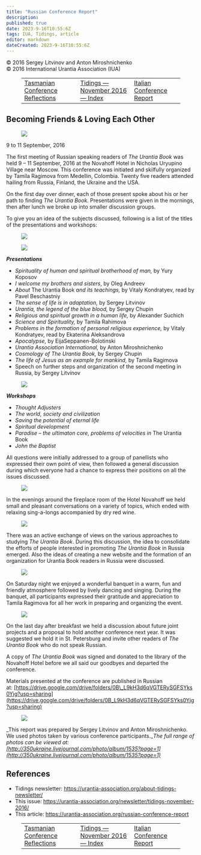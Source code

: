 ```yaml
---
title: "Russian Conference Report"
description: 
published: true
date: 2023-9-16T10:55:6Z
tags: IUA, Tidings, article
editor: markdown
dateCreated: 2023-9-16T10:55:6Z
---
```


<p class="v-card v-sheet theme--light gray lighten-3 px-2">© 2016 Sergey Litvinov and Anton Miroshnichenko<br>© 2016 International Urantia Association (IUA)</p>
<figure class="table chapter-navigator">
  <table>
    <tbody>
      <tr>
        <td>
        <a href="/en/article/Kathleen_Swadling/tasmanian_conference_reflections">
          <span class="mdi mdi-arrow-left-drop-circle"></span><span class="pl-2">Tasmanian Conference Reflections</span>
        </a>
        </td>
        <td>
        <a href="/en/index/articles_iua_tidings#tidings-november-2016">
          <span class="mdi mdi-book-open-variant"></span><span class="pl-2">Tidings — November 2016 — Index</span>
        </a>
        </td>
        <td>
        <a href="/en/article/IUA_Tidings/IUA_2016_italian_conference_report_2">
          <span class="pr-2">Italian Conference Report</span><span class="mdi mdi-arrow-right-drop-circle"></span>
        </a>
        </td>
      </tr>
    </tbody>
  </table>
</figure>


## Becoming Friends & Loving Each Other

<figure id="Figure_1" class="image urantiapedia image-style-align-left">
<img src="/image/article/IUA_Tidings/Moscow7-300x400.jpg">
</figure>

9 to 11 September, 2016

The first meeting of Russian speaking readers of _The Urantia Book_ was held 9 – 11 September, 2016 at the Novahoff Hotel in Nicholas Uryupino Village near Moscow. This conference was initiated and skilfully organized by Tamila Ragimova from Medellin, Colombia. Twenty five readers attended hailing from Russia, Finland, the Ukraine and the USA.

On the first day over dinner, each of those present spoke about his or her path to finding _The Urantia Book_. Presentations were given in the mornings, then after lunch we broke up into smaller discussion groups.

To give you an idea of the subjects discussed, following is a list of the titles of the presentations and workshops:

<figure id="Figure_2" class="image urantiapedia">
<img src="/image/article/IUA_Tidings/Moscow8.jpg">
</figure>

<figure id="Figure_2b" class="image urantiapedia image-style-align-right">
<img src="/image/article/IUA_Tidings/Moscow12-300x400.jpg">
</figure>

**_Presentations_**

- _Spirituality of human and spiritual brotherhood of man,_ by Yury Koposov
- _I welcome my brothers and sisters_, by Oleg Andreev
- _About_ The Urantia Book _and its teachings,_ by Vitaly Kondratyev, read by Pavel Beschastniy
- _The sense of life is in adaptation,_ by Sergey Litvinov
- _Urantia, the legend of the blue blood,_ by Sergey Chupin
- _Religious and spiritual growth in a human life,_ by Alexander Suchich
- _Science and Spirituality,_ by Tamila Rahimova
- _Problems in the formation of personal religious experience,_ by Vitaly Kondratyev, read by Ekaterina Aleksandrova
- _Apocalypse,_ by EijaSeppanen-Bolotinski
- _Urantia Association International,_ by Anton Miroshnichenko
- _Cosmology of The Urantia Book,_ by Sergey Chupin
- _The life of Jesus as an example for mankind,_ by Tamila Ragimova
- Speech on further steps and organization of the second meeting in Russia, by Sergey Litvinov

<figure id="Figure_3" class="image urantiapedia image-style-align-right">
<img src="/image/article/IUA_Tidings/Moscow15-300x169.jpg">
</figure>

**_Workshops_**

- _Thought Adjusters_
- _The world, society and civilization_
- _Saving the potential of eternal life_
- _Spiritual development_
- _Paradise – the ultimaton core, problems of velocities in_ The Urantia Book
- _John the Baptist_

All questions were initially addressed to a group of panellists who expressed their own point of view, then followed a general discussion during which everyone had a chance to express their positions on all the issues discussed.

<figure id="Figure_4" class="image urantiapedia image-style-align-left">
<img src="/image/article/IUA_Tidings/Moscow14-150x150.jpg">
</figure>

In the evenings around the fireplace room of the Hotel Novahoff we held small and pleasant conversations on a variety of topics, which ended with relaxing sing-a-longs accompanied by dry red wine.

<figure id="Figure_5" class="image urantiapedia image-style-align-right">
<img src="/image/article/IUA_Tidings/Moscow11-300x225.jpg">
</figure>

There was an active exchange of views on the various approaches to studying _The Urantia Book_. During this discussion, the idea to consolidate the efforts of people interested in promoting _The Urantia Book_ in Russia emerged. Also the ideas of creating a new website and the formation of an organization for Urantia Book readers in Russia were discussed.

<figure id="Figure_6" class="image urantiapedia image-style-align-left">
<img src="/image/article/IUA_Tidings/Moscow21-150x150.jpg">
</figure>

On Saturday night we enjoyed a wonderful banquet in a warm, fun and friendly atmosphere followed by lively dancing and singing. During the banquet, all participants expressed their gratitude and appreciation to Tamila Ragimova for all her work in preparing and organizing the event.

<figure id="Figure_7" class="image urantiapedia image-style-align-right">
<img src="/image/article/IUA_Tidings/Moscow1-150x150.jpg">
</figure>

On the last day after breakfast we held a discussion about future joint projects and a proposal to hold another conference next year. It was suggested we hold it in St. Petersburg and invite other readers of _The Urantia Book_ who do not speak Russian.

A copy of _The Urantia Book_ was signed and donated to the library of the Novahoff Hotel before we all said our goodbyes and departed the conference.

Materials presented at the conference are published in Russian at: [https://drive.google.com/drive/folders/0B\_L9kH3d6qVGTERySGFSYks0Yjg?usp=sharing](https://drive.google.com/drive/folders/0B_L9kH3d6qVGTERySGFSYks0Yjg?usp=sharing)

<figure id="Figure_8" class="image urantiapedia">
<img src="/image/article/IUA_Tidings/Moscow22.jpg">
</figure>

_This report was prepared by Sergey Litvinov and Anton Miroshnichenko. We used photos taken by various conference participants.__The full range of photos can be viewed at: [http://350ukraine.livejournal.com/photo/album/1535?page=1](http://350ukraine.livejournal.com/photo/album/1535?page=1)_

## References

- Tidings newsletter: https://urantia-association.org/about-tidings-newsletter/
- This issue: https://urantia-association.org/newsletter/tidings-november-2016/
- This article: https://urantia-association.org/russian-conference-report

<figure class="table chapter-navigator">
  <table>
    <tbody>
      <tr>
        <td>
        <a href="/en/article/Kathleen_Swadling/tasmanian_conference_reflections">
          <span class="mdi mdi-arrow-left-drop-circle"></span><span class="pl-2">Tasmanian Conference Reflections</span>
        </a>
        </td>
        <td>
        <a href="/en/index/articles_iua_tidings#tidings-november-2016">
          <span class="mdi mdi-book-open-variant"></span><span class="pl-2">Tidings — November 2016 — Index</span>
        </a>
        </td>
        <td>
        <a href="/en/article/IUA_Tidings/IUA_2016_italian_conference_report_2">
          <span class="pr-2">Italian Conference Report</span><span class="mdi mdi-arrow-right-drop-circle"></span>
        </a>
        </td>
      </tr>
    </tbody>
  </table>
</figure>
